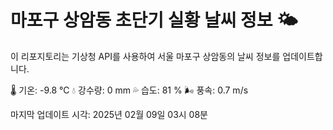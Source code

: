 
# 마포구 상암동 초단기 실황 날씨 정보 🌤️

이 리포지토리는 기상청 API를 사용하여 서울 마포구 상암동의 날씨 정보를 업데이트합니다. 

🌡️ 기온: -9.8 ℃
💧 강수량: 0 mm
💦 습도: 81 %
🌬️ 풍속: 0.7 m/s

마지막 업데이트 시각: 2025년 02월 09일 03시 08분    
